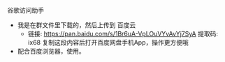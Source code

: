 谷歌访问助手

- 我是在群文件里下载的，然后上传到 百度云
  - 链接: https://pan.baidu.com/s/1Br6uA-VpLOuVYvAvYj7SyA 提取码: ix68 复制这段内容后打开百度网盘手机App，操作更方便哦
- 配合百度浏览器，使用。







